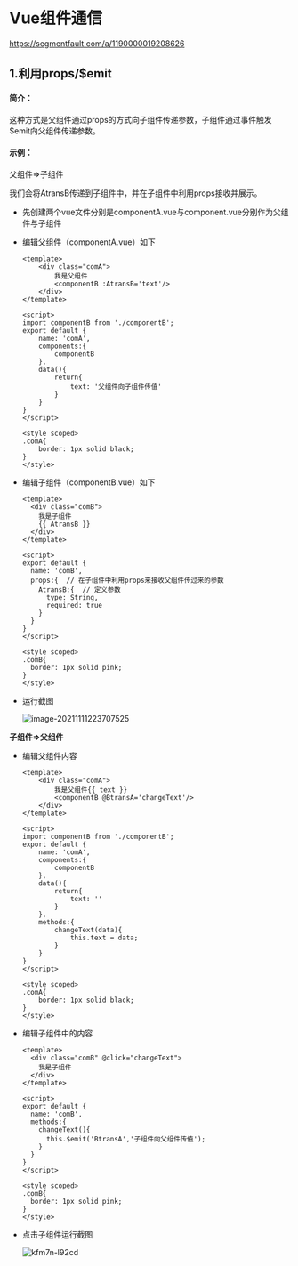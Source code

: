 # Vue组件通信

https://segmentfault.com/a/1190000019208626

## 1.利用props/$emit

#### 简介：

这种方式是父组件通过props的方式向子组件传递参数，子组件通过事件触发$emit向父组件传递参数。

#### 示例：

父组件=>子组件

我们会将AtransB传递到子组件中，并在子组件中利用props接收并展示。

- 先创建两个vue文件分别是componentA.vue与component.vue分别作为父组件与子组件

- 编辑父组件（componentA.vue）如下

  ```vue
  <template>
      <div class="comA">
          我是父组件
          <componentB :AtransB='text'/>
      </div>
  </template>
  
  <script>
  import componentB from './componentB';
  export default {
      name: 'comA',
      components:{
          componentB
      },
      data(){
          return{
              text: '父组件向子组件传值'
          }
      }
  }
  </script>
  
  <style scoped>
  .comA{
      border: 1px solid black;
  }
  </style>
  ```

- 编辑子组件（componentB.vue）如下

  ```vue
  <template>
    <div class="comB">
      我是子组件
      {{ AtransB }}
    </div>
  </template>
  
  <script>
  export default {
    name: 'comB',
    props:{  // 在子组件中利用props来接收父组件传过来的参数
      AtransB:{  // 定义参数
        type: String,  
        required: true
      }
    }
  }
  </script>
  
  <style scoped>
  .comB{
    border: 1px solid pink;
  }
  </style>
  ```

- 运行截图

   ![image-20211111223707525](D:/Typora/img/image-20211111223707525.png)

**子组件=>父组件**

- 编辑父组件内容

  ```vue
  <template>
      <div class="comA">
          我是父组件{{ text }}
          <componentB @BtransA='changeText'/>
      </div>
  </template>
  
  <script>
  import componentB from './componentB';
  export default {
      name: 'comA',
      components:{
          componentB
      },
      data(){
          return{
              text: ''
          }
      },
      methods:{
          changeText(data){
              this.text = data;
          }
      }
  }
  </script>
  
  <style scoped>
  .comA{
      border: 1px solid black;
  }
  </style>
  ```

- 编辑子组件中的内容

  ```vue
  <template>
    <div class="comB" @click="changeText">
      我是子组件
    </div>
  </template>
  
  <script>
  export default {
    name: 'comB',
    methods:{
      changeText(){
        this.$emit('BtransA','子组件向父组件传值');
      }
    }
  }
  </script>
  
  <style scoped>
  .comB{
    border: 1px solid pink;
  }
  </style>
  ```

- 点击子组件运行截图

  ![kfm7n-l92cd](D:/Typora/img/kfm7n-l92cd.gif)

